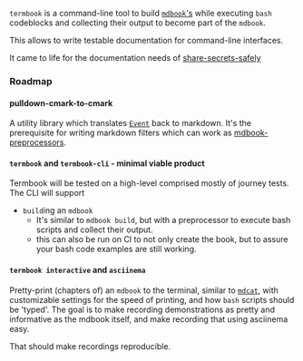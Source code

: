`termbook` is a command-line tool to build [`mdbook`'s][mdbook] while executing
`bash` codeblocks and collecting their output to become part of the `mdbook`.

This allows to write testable documentation for command-line interfaces.

It came to life for the documentation needs of [share-secrets-safely][sheesy]

[mdbook]: https://github.com/rust-lang-nursery/mdBook
[sheesy]: https://github.com/Byron/share-secrets-safely

### Roadmap

#### pulldown-cmark-to-cmark

A utility library which translates [`Event`][pdcm-event] back to markdown.
It's the prerequisite for writing markdown filters which can work as
[mdbook-preprocessors][mdbook-prep].

[pdcm-event]: https://docs.rs/pulldown-cmark/0.1.0/pulldown_cmark/enum.Event.html
[mdbook-prep]: https://rust-lang-nursery.github.io/mdBook/for_developers/preprocessors.html

#### `termbook` and `termbook-cli` - minimal viable product

Termbook will be tested on a high-level comprised mostly of journey tests. The CLI
will support

 * `build`ing an `mdbook` 
   * It's similar to `mdbook build`, but with a preprocessor to execute bash scripts
     and collect their output.
   * this can also be run on CI to not only create the book, but to assure your bash
     code examples are still working.
     
#### `termbook interactive` and `asciinema`

Pretty-print (chapters of) an `mdbook` to the terminal, similar to [`mdcat`][mdcat],
with customizable settings for the speed of printing, and how `bash` scripts should be
'typed'. The goal is to make recording demonstrations as pretty and informative as the
mdbook itself, and make recording that using asciinema easy.

That should make recordings reproducible.

[mdcat]: https://github.com/lunaryorn/mdcat
